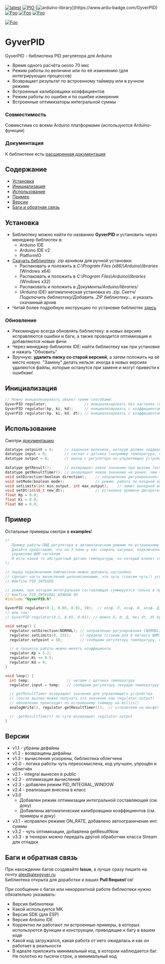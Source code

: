 [![latest](https://img.shields.io/github/v/release/GyverLibs/GyverPID.svg?color=brightgreen)](https://github.com/GyverLibs/GyverPID/releases/latest/download/GyverPID.zip)
[![PIO](https://badges.registry.platformio.org/packages/gyverlibs/library/GyverPID.svg)](https://registry.platformio.org/libraries/gyverlibs/GyverPID)
[![arduino-library](https://www.ardu-badge.com/badge/GyverPID.svg?)](https://www.ardu-badge.com/GyverPID)
[![Foo](https://img.shields.io/badge/Website-AlexGyver.ru-blue.svg?style=flat-square)](https://alexgyver.ru/)
[![Foo](https://img.shields.io/badge/%E2%82%BD$%E2%82%AC%20%D0%9D%D0%B0%20%D0%BF%D0%B8%D0%B2%D0%BE-%D1%81%20%D1%80%D1%8B%D0%B1%D0%BA%D0%BE%D0%B9-orange.svg?style=flat-square)](https://alexgyver.ru/support_alex/)
[![Foo](https://img.shields.io/badge/README-ENGLISH-blueviolet.svg?style=flat-square)](https://github-com.translate.goog/GyverLibs/GyverPID?_x_tr_sl=ru&_x_tr_tl=en)  

[![Foo](https://img.shields.io/badge/ПОДПИСАТЬСЯ-НА%20ОБНОВЛЕНИЯ-brightgreen.svg?style=social&logo=telegram&color=blue)](https://t.me/GyverLibs)

# GyverPID
GyverPID - библиотека PID регулятора для Arduino
- Время одного расчёта около 70 мкс
- Режим работы по величине или по её изменению (для интегрирующих процессов)
- Возвращает результат по встроенному таймеру или в ручном режиме
- Встроенные калибровщики коэффициентов
- Режим работы по ошибке и по ошибке измерения
- Встроенные оптимизаторы интегральной суммы

### Совместимость
Совместима со всеми Arduino платформами (используются Arduino-функции)

### Документация
К библиотеке есть [расширенная документация](https://alexgyver.ru/GyverPID/)

## Содержание
- [Установка](#install)
- [Инициализация](#init)
- [Использование](#usage)
- [Пример](#example)
- [Версии](#versions)
- [Баги и обратная связь](#feedback)

<a id="install"></a>
## Установка
- Библиотеку можно найти по названию **GyverPID** и установить через менеджер библиотек в:
    - Arduino IDE
    - Arduino IDE v2
    - PlatformIO
- [Скачать библиотеку](https://github.com/GyverLibs/GyverPID/archive/refs/heads/main.zip) .zip архивом для ручной установки:
    - Распаковать и положить в *C:\Program Files (x86)\Arduino\libraries* (Windows x64)
    - Распаковать и положить в *C:\Program Files\Arduino\libraries* (Windows x32)
    - Распаковать и положить в *Документы/Arduino/libraries/*
    - (Arduino IDE) автоматическая установка из .zip: *Скетч/Подключить библиотеку/Добавить .ZIP библиотеку…* и указать скачанный архив
- Читай более подробную инструкцию по установке библиотек [здесь](https://alexgyver.ru/arduino-first/#%D0%A3%D1%81%D1%82%D0%B0%D0%BD%D0%BE%D0%B2%D0%BA%D0%B0_%D0%B1%D0%B8%D0%B1%D0%BB%D0%B8%D0%BE%D1%82%D0%B5%D0%BA)
### Обновление
- Рекомендую всегда обновлять библиотеку: в новых версиях исправляются ошибки и баги, а также проводится оптимизация и добавляются новые фичи
- Через менеджер библиотек IDE: найти библиотеку как при установке и нажать "Обновить"
- Вручную: **удалить папку со старой версией**, а затем положить на её место новую. "Замену" делать нельзя: иногда в новых версиях удаляются файлы, которые останутся при замене и могут привести к ошибкам!


<a id="init"></a>
## Инициализация
```cpp
// Можно инициализировать объект тремя способами:
GyverPID regulator;                 // инициализировать без настроек (всё по нулям, dt 100 мс)
GyverPID regulator(kp, ki, kd);     // инициализировать с коэффициентами. dt будет стандартно 100 мс
GyverPID regulator(kp, ki, kd, dt); // инициализировать с коэффициентами и dt (в миллисекундах)
```

<a id="usage"></a>
## Использование
Смотри [документацию](https://alexgyver.ru/GyverPID/)
```cpp
datatype setpoint = 0;     // заданная величина, которую должен поддерживать регулятор
datatype input = 0;        // сигнал с датчика (например температура, которую мы регулируем)
datatype output = 0;       // выход с регулятора на управляющее устройство (например величина ШИМ или угол поворота серво)
  
datatype getResult();      // возвращает новое значение при вызове (если используем свой таймер с периодом dt!)
datatype getResultTimer(); // возвращает новое значение не ранее, чем через dt миллисекунд (встроенный таймер с периодом dt)
void setDirection(boolean direction);    // направление регулирования: NORMAL (0) или REVERSE (1)
void setMode(boolean mode);              // режим: работа по входной ошибке ON_ERROR (0) или по изменению ON_RATE (1)
void setLimits(int min_output, int max_output);    // лимит выходной величины (например для ШИМ ставим 0-255)
void setDt(int16_t new_dt);              // установка времени дискретизации (для getResultTimer)
float Kp = 0.0;
float Ki = 0.0;
float Kd = 0.0;
```

<a id="example"></a>
## Пример
Остальные примеры смотри в **examples**!
```cpp
/*
   Пример работы ПИД регулятора в автоматическом режиме по встроенному таймеру
   Давайте представим, что на 3 пине у нас спираль нагрева, подключенная через мосфет,
   управляем ШИМ сигналом
   И есть какой то абстрактный датчик температуры, на который влияет спираль
*/

// перед подключением библиотеки можно добавить настройки:
// сделает часть вычислений целочисленными, что чуть (совсем чуть!) ускорит код
// #define PID_INTEGER

// режим, при котором интегральная составляющая суммируется только в пределах указанного количества значений
// #define PID_INTEGRAL_WINDOW 50
#include "GyverPID.h"

GyverPID regulator(0.1, 0.05, 0.01, 10);  // коэф. П, коэф. И, коэф. Д, период дискретизации dt (мс)
// или так:
// GyverPID regulator(0.1, 0.05, 0.01);	// можно П, И, Д, без dt, dt будет по умолч. 100 мс

void setup() {
  regulator.setDirection(NORMAL); // направление регулирования (NORMAL/REVERSE). ПО УМОЛЧАНИЮ СТОИТ NORMAL
  regulator.setLimits(0, 255);    // пределы (ставим для 8 битного ШИМ). ПО УМОЛЧАНИЮ СТОЯТ 0 И 255
  regulator.setpoint = 50;        // сообщаем регулятору температуру, которую он должен поддерживать

  // в процессе работы можно менять коэффициенты
  regulator.Kp = 5.2;
  regulator.Ki += 0.5;
  regulator.Kd = 0;
}

void loop() {
  int temp;                 // читаем с датчика температуру
  regulator.input = temp;   // сообщаем регулятору текущую температуру

  // getResultTimer возвращает значение для управляющего устройства
  // (после вызова можно получать это значение как regulator.output)
  // обновление происходит по встроенному таймеру на millis()
  analogWrite(3, regulator.getResultTimer());  // отправляем на мосфет

  // .getResultTimer() по сути возвращает regulator.output
}
```

<a id="versions"></a>
## Версии
- v1.1 - убраны дефайны
- v1.2 - возвращены дефайны
- v1.3 - вычисления ускорены, библиотека облегчена
- v2.0 - логика работы чуть переосмыслена, код улучшен, упрощён и облегчён
- v2.1 - integral вынесен в public
- v2.2 - оптимизация вычислений
- v2.3 - добавлен режим PID_INTEGRAL_WINDOW
- v2.4 - реализация внесена в класс
- v3.0
    - Добавлен режим оптимизации интегральной составляющей (см. доку)
    - Добавлены автоматические калибровщики коэффициентов (см. примеры и доку)
- v3.1 - исправлен режиме ON_RATE, добавлено автоограничение инт. суммы
- v3.2 - чуть оптимизации, добавлена getResultNow
- v3.3 - в тюнерах можно передать другой обработчик класса Stream для отладки

<a id="feedback"></a>
## Баги и обратная связь
При нахождении багов создавайте **Issue**, а лучше сразу пишите на почту [alex@alexgyver.ru](mailto:alex@alexgyver.ru)  
Библиотека открыта для доработки и ваших **Pull Request**'ов!


При сообщении о багах или некорректной работе библиотеки нужно обязательно указывать:
- Версия библиотеки
- Какой используется МК
- Версия SDK (для ESP)
- Версия Arduino IDE
- Корректно ли работают ли встроенные примеры, в которых используются функции и конструкции, приводящие к багу в вашем коде
- Какой код загружался, какая работа от него ожидалась и как он работает в реальности
- В идеале приложить минимальный код, в котором наблюдается баг. Не полотно из тысячи строк, а минимальный код
